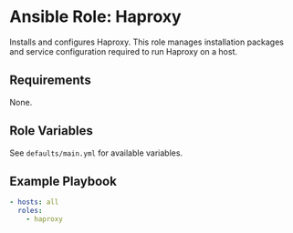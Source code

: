 # Ansible Role: Haproxy

Installs and configures Haproxy. This role manages installation packages and service configuration required to run Haproxy on a host.

## Requirements

None.

## Role Variables

See `defaults/main.yml` for available variables.

## Example Playbook

```yaml
- hosts: all
  roles:
    - haproxy
```
